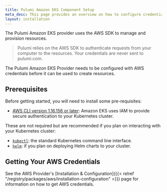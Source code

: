```yaml
---
title: Pulumi Amazon EKS Component Setup
meta_desc: This page provides an overview on how to configure credentials for the Pulumi component for Amazon EKS.
layout: installation
---
```


The Pulumi Amazon EKS provider uses the AWS SDK to manage and provision resources.

> Pulumi relies on the AWS SDK to authenticate requests from your computer to the resources. Your credentials are never sent
> to pulumi.com.

The Pulumi Amazon EKS Provider needs to be configured with AWS credentials
before it can be used to create resources.

## Prerequisites

Before getting started, you will need to install some pre-requisites:

* [AWS CLI version 1.16.156 or later](https://docs.aws.amazon.com/cli/latest/userguide/cli-chap-install.html):
  Amazon EKS uses IAM to provide secure authentication to your Kubernetes cluster.

These are not required but are recommended if you plan on interacting with your Kubernetes cluster:

* [`kubectl`](https://kubernetes.io/docs/tasks/tools/install-kubectl/): the standard Kubernetes command line interface.
* [`helm`](https://helm.sh/docs/using_helm/): if you plan on deploying Helm charts to your cluster.

## Getting Your AWS Credentials

See the AWS Provider's [Installation & Configuration]({{< relref "/registry/packages/aws/installation-configuration" >}}) page for information on how to get AWS credentials.
